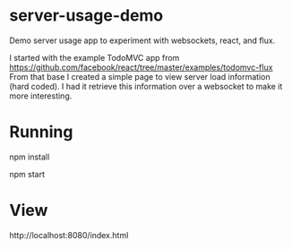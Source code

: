 server-usage-demo
=================

Demo server usage app to experiment with websockets, react, and flux.

I started with the example TodoMVC app from https://github.com/facebook/react/tree/master/examples/todomvc-flux
From that base I created a simple page to view server load information (hard coded).  I had it retrieve this information
over a websocket to make it more interesting.

Running
=======
npm install

npm start

View
====
http://localhost:8080/index.html
